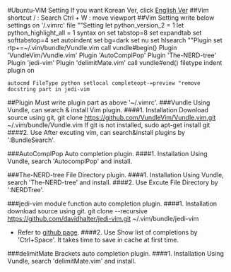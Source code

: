 #Ubuntu-VIM Setting
If you want Korean Ver, click [English Ver]()
##Vim shortcut
/ : Search
Ctrl + W : move viewport
##Vim Setting
write below settings on '/.vimrc' file
	""Setting
	let python_version_2 = 1
	let python_highlight_all = 1
	syntax on
	set tabstop=8
	set expandtab
	set softtabstop=4
	set autoindent
	set bg=dark
	set nu
	set hlsearch
	""Plugin
	set rtp+=~/.vim/bundle/Vundle.vim
	call vundle#begin()
	Plugin 'VundleVim/Vundle.vim'
	Plugin 'AutoComplPop'
	Plugin 'The-NERD-tree'
	Plugin 'jedi-vim'
	Plugin 'delimitMate.vim'
	call vundle#end()
	filetype indent plugin on

	autocmd FileType python setlocal completeopt-=preview "remove docstring part in jedi-vim

##Plugin 
Must write plugin part as above '~/.vimrc'.
###Vundle
Using Vundle, can search & install Vim plugin.
####1. Installation
Download source using git,
	git clone https://github.com/VundleVim/Vundle.vim.git ~/.vim/bundle/Vundle.vim
If git is not installed,
	sudo apt-get install git
####2. Use
After excuting vim, can search&install plugins by ':BundleSearch'.

###AutoComplPop
Auto completion plugin.
####1. Installation
Using Vundle, search 'AutocomplPop' and install.

###The-NERD-tree
File Directory plugin.
####1. Installation
Using Vundle, search 'The-NERD-tree' and install.
####2. Use
Excute File Directory by ':NERDTree'.

###jedi-vim
module function auto completion plugin.
####1. Installation
download source using git.
	git clone --recursive https://github.com/davidhalter/jedi-vim.git ~/.vim/bundle/jedi-vim
* Refer to [github page](https://github.com/davidhalter/jedi-vim).
####2. Use
Show list of completions by 'Ctrl+Space'.
It takes time to save in cache at first time.

###delimitMate
Brackets auto completion plugin.
####1. Installation
Using Vundle, search 'delimitMate.vim' and install.

